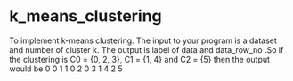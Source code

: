 # k_means_clustering
To implement k-means clustering.  The input to your program is a dataset and number of cluster k. The output is label of data and data_row_no .So if the clustering is C0 = {0, 2, 3}, C1 = {1, 4} and C2 = {5} then the output would be  0 0 1 1 0 2 0 3 1 4 2 5
